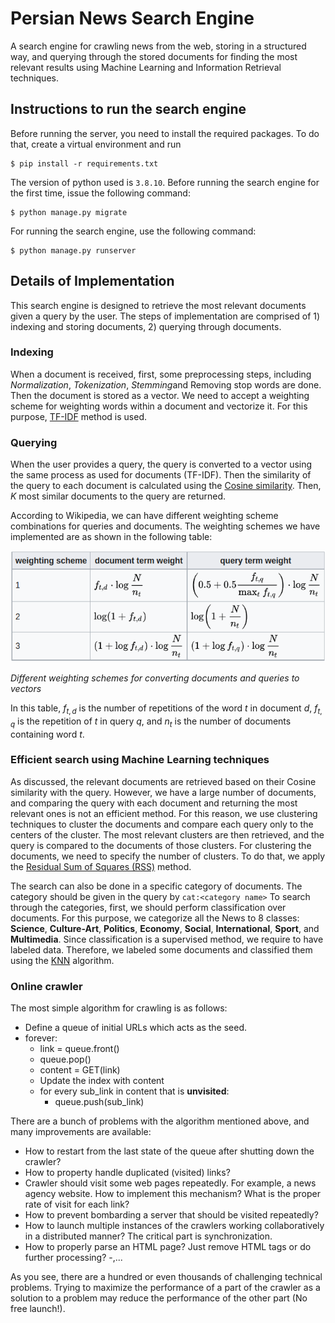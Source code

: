 # Persian News Search Engine
A search engine for crawling news from the web, storing in a structured way, and querying through the stored
documents for finding the most relevant results using Machine Learning and Information Retrieval techniques.

## Instructions to run the search engine
Before running the server, you need to install the required packages. To do that, create a virtual 
environment and run 
```
$ pip install -r requirements.txt
```
The version of python used is `3.8.10`. Before running the search engine for the first time, issue
the following command:
```
$ python manage.py migrate
```
For running the search engine, use the following command:
```
$ python manage.py runserver
```

## Details of Implementation
This search engine is designed to retrieve the most relevant documents given a query by the user. The 
steps of implementation are comprised of 1) indexing and storing documents, 2) querying through documents.

### Indexing 
When a document is received, first, some preprocessing steps, including *Normalization*, *Tokenization*,
*Stemming*and Removing stop words are done. Then the document is stored as a vector. We need to accept a weighting scheme for weighting words within a document and vectorize it. For this purpose, 
[TF-IDF](https://en.wikipedia.org/wiki/Tf%E2%80%93idf) method is used. 

### Querying
When the user provides a query, the query is converted to a vector using the same process as used
for documents (TF-IDF). Then the similarity of the query to each document is calculated using the 
[Cosine similarity](https://en.wikipedia.org/wiki/Cosine_similarity). Then, *K* most similar documents to the query
are returned.

According to Wikipedia, we can have different weighting scheme combinations for queries and documents. 
The weighting schemes we have implemented are as shown in the following table:

![](./Images/tf-idf-weighting.png)

*Different weighting schemes for converting documents and queries to vectors*

In this table, $f_{t, d}$ is the number of repetitions of the word $t$ in document $d$, $f_{t, q}$ is the repetition of 
$t$ in query $q$, and $n_t$ is the number of documents containing word $t$.

### Efficient search using Machine Learning techniques
As discussed, the relevant documents are retrieved based on their Cosine similarity with the query. However, we have a 
large number of documents, and comparing the query with each document and returning the most relevant ones is not an efficient 
method. For this reason, we use clustering techniques to cluster the documents and compare each query only to the centers
of the cluster. The most relevant clusters are then retrieved, and the query is compared to the documents of those clusters.
For clustering the documents, we need to specify the number of clusters. To do that, we apply the 
[Residual Sum of Squares (RSS)](https://en.wikipedia.org/wiki/Residual_sum_of_squares) method.

The search can also be done in a specific category of documents. The category should be given in the query by `cat:<category name>`
To search through the categories, first, we should perform classification over documents. For this purpose, we categorize all
the News to 8 classes: **Science**, **Culture-Art**, **Politics**, **Economy**, **Social**, **International**, **Sport**, and **Multimedia**.
Since classification is a supervised method, we require to have labeled data. Therefore, we labeled some documents
and classified them using the [KNN](https://en.wikipedia.org/wiki/K-nearest_neighbors_algorithm) algorithm.

###  Online crawler
The most simple algorithm for crawling is as follows:  
- Define a queue of initial URLs which acts as the seed.
- forever:
    - link = queue.front()
    - queue.pop()
    - content = GET(link)
    - Update the index with content
    - for every sub_link in content that is **unvisited**:
        - queue.push(sub_link)

There are a bunch of problems with the algorithm mentioned above, and many improvements are available:  
- How to restart from the last state of the queue after shutting down the crawler?
- How to property handle duplicated (visited) links?
- Crawler should visit some web pages repeatedly. For example, a news agency website. How to implement this mechanism? What is the proper rate of visit for each link?
- How to prevent bombarding a server that should be visited repeatedly?
- How to launch multiple instances of the crawlers working collaboratively in a distributed manner? The critical part is synchronization.
- How to properly parse an HTML page? Just remove HTML tags or do further processing?
-,...

As you see, there are a hundred or even thousands of challenging technical problems. Trying to maximize the performance of a part of the crawler as a solution to a problem may reduce the performance of the other part (No free launch!).
